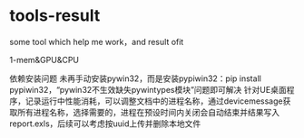 # tools-result
some tool which help me work，and result ofit

1-mem&GPU&CPU

依赖安装问题 未再手动安装pywin32，而是安装pypiwin32：pip install pypiwin32，“pywin32不生效缺失pywintypes模块”问题即可解决
针对UE桌面程序，记录运行中性能消耗，可以调整文档中的进程名称，通过devicemessage获取所有进程名称，选择需要的，进程在预设时间内关闭会自动结束并结果写入report.exls，后续可以考虑按uuid上传并删除本地文件
